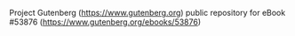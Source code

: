 Project Gutenberg (https://www.gutenberg.org) public repository for
eBook #53876 (https://www.gutenberg.org/ebooks/53876)
